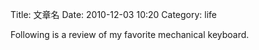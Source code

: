 Title: 文章名
Date: 2010-12-03 10:20
Category: life

Following is a review of my favorite mechanical keyboard.